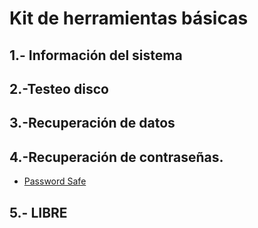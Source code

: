 #  Kit de herramientas básicas
 
## 1.- Información del sistema

## 2.-Testeo disco

## 3.-Recuperación de datos

## 4.-Recuperación de contraseñas.

- [Password Safe](Password/password.md)

## 5.- LIBRE

